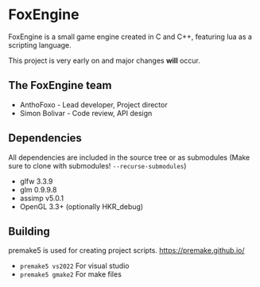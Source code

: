# FoxEngine

FoxEngine is a small game engine created in C and C++, featuring lua as a scripting language.

This project is very early on and major changes **will** occur.

## The FoxEngine team
* AnthoFoxo - Lead developer, Project director
* Simon Bolivar - Code review, API design

## Dependencies
All dependencies are included in the source tree or as submodules (Make sure to clone with submodules! `--recurse-submodules`)
* glfw 3.3.9
* glm 0.9.9.8
* assimp v5.0.1
* OpenGL 3.3+ (optionally HKR_debug)

## Building

premake5 is used for creating project scripts.
https://premake.github.io/

* `premake5 vs2022` For visual studio
* `premake5 gmake2` For make files
